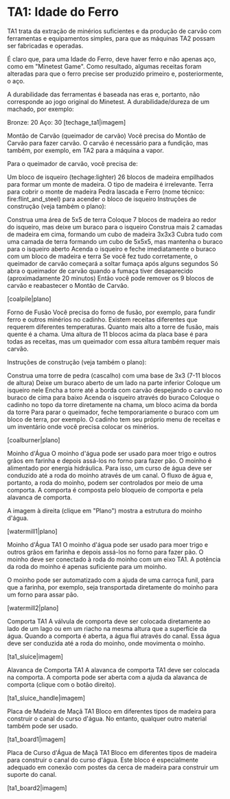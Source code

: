 # TA1: Idade do Ferro
TA1 trata da extração de minérios suficientes e da produção de carvão com ferramentas e equipamentos simples, para que as máquinas TA2 possam ser fabricadas e operadas.

É claro que, para uma Idade do Ferro, deve haver ferro e não apenas aço, como em "Minetest Game". Como resultado, algumas receitas foram alteradas para que o ferro precise ser produzido primeiro e, posteriormente, o aço.

A durabilidade das ferramentas é baseada nas eras e, portanto, não corresponde ao jogo original do Minetest.
A durabilidade/dureza de um machado, por exemplo:

Bronze: 20
Aço: 30
[techage_ta1|imagem]

Montão de Carvão (queimador de carvão)
Você precisa do Montão de Carvão para fazer carvão. O carvão é necessário para a fundição, mas também, por exemplo, em TA2 para a máquina a vapor.

Para o queimador de carvão, você precisa de:

Um bloco de isqueiro (techage:lighter)
26 blocos de madeira empilhados para formar um monte de madeira. O tipo de madeira é irrelevante.
Terra para cobrir o monte de madeira
Pedra lascada e Ferro (nome técnico: fire:flint_and_steel) para acender o bloco de isqueiro
Instruções de construção (veja também o plano):

Construa uma área de 5x5 de terra
Coloque 7 blocos de madeira ao redor do isqueiro, mas deixe um buraco para o isqueiro
Construa mais 2 camadas de madeira em cima, formando um cubo de madeira 3x3x3
Cubra tudo com uma camada de terra formando um cubo de 5x5x5, mas mantenha o buraco para o isqueiro aberto
Acenda o isqueiro e feche imediatamente o buraco com um bloco de madeira e terra
Se você fez tudo corretamente, o queimador de carvão começará a soltar fumaça após alguns segundos
Só abra o queimador de carvão quando a fumaça tiver desaparecido (aproximadamente 20 minutos)
Então você pode remover os 9 blocos de carvão e reabastecer o Montão de Carvão.

[coalpile|plano]

Forno de Fusão
Você precisa do forno de fusão, por exemplo, para fundir ferro e outros minérios no cadinho. Existem receitas diferentes que requerem diferentes temperaturas. Quanto mais alto a torre de fusão, mais quente é a chama. Uma altura de 11 blocos acima da placa base é para todas as receitas, mas um queimador com essa altura também requer mais carvão.

Instruções de construção (veja também o plano):

Construa uma torre de pedra (cascalho) com uma base de 3x3 (7-11 blocos de altura)
Deixe um buraco aberto de um lado na parte inferior
Coloque um isqueiro nele
Encha a torre até a borda com carvão despejando o carvão no buraco de cima para baixo
Acenda o isqueiro através do buraco
Coloque o cadinho no topo da torre diretamente na chama, um bloco acima da borda da torre
Para parar o queimador, feche temporariamente o buraco com um bloco de terra, por exemplo.
O cadinho tem seu próprio menu de receitas e um inventário onde você precisa colocar os minérios.

[coalburner|plano]

Moinho d'Água
O moinho d'água pode ser usado para moer trigo e outros grãos em farinha e depois assá-los no forno para fazer pão.
O moinho é alimentado por energia hidráulica. Para isso, um curso de água deve ser conduzido até a roda do moinho através de um canal.
O fluxo de água e, portanto, a roda do moinho, podem ser controlados por meio de uma comporta. A comporta é composta pelo bloqueio de comporta e pela alavanca de comporta.

A imagem à direita (clique em "Plano") mostra a estrutura do moinho d'água.

[watermill1|plano]

Moinho d'Água TA1
O moinho d'água pode ser usado para moer trigo e outros grãos em farinha e depois assá-los no forno para fazer pão. O moinho deve ser conectado à roda do moinho com um eixo TA1. A potência da roda do moinho é apenas suficiente para um moinho.

O moinho pode ser automatizado com a ajuda de uma carroça funil, para que a farinha, por exemplo, seja transportada diretamente do moinho para um forno para assar pão.

[watermill2|plano]

Comporta TA1
A válvula de comporta deve ser colocada diretamente ao lado de um lago ou em um riacho na mesma altura que a superfície da água.
Quando a comporta é aberta, a água flui através do canal. Essa água deve ser conduzida até a roda do moinho, onde movimenta o moinho.

[ta1_sluice|imagem]

Alavanca de Comporta TA1
A alavanca de comporta TA1 deve ser colocada na comporta. A comporta pode ser aberta com a ajuda da alavanca de comporta (clique com o botão direito).

[ta1_sluice_handle|imagem]

Placa de Madeira de Maçã TA1
Bloco em diferentes tipos de madeira para construir o canal do curso d'água. No entanto, qualquer outro material também pode ser usado.

[ta1_board1|imagem]

Placa de Curso d'Água de Maçã TA1
Bloco em diferentes tipos de madeira para construir o canal do curso d'água. Este bloco é especialmente adequado em conexão
com postes da cerca de madeira para construir um suporte do canal.

[ta1_board2|imagem]
